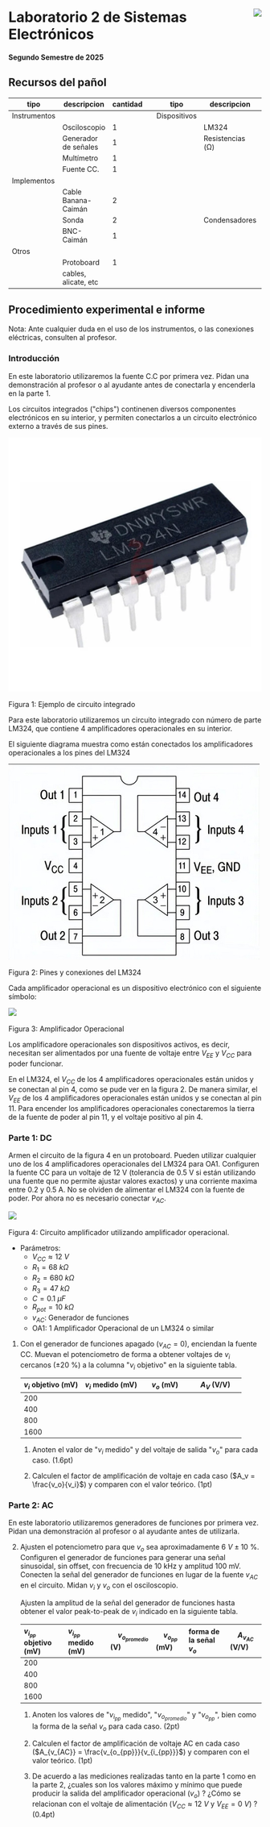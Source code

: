 # <img src="https://julianodb.github.io/SISTEMAS_ELECTRONICOS_PARA_INGENIERIA_BIOMEDICA/img/logo_fing.png?raw=true" align="right" height="45"> Laboratorio 2 de Sistemas Electrónicos
#### Segundo Semestre de 2025

## Recursos del pañol

| tipo | descripcion | cantidad | | tipo | descripcion | valor | cantidad |
| -- | -- | -- | --| -- | -- | -- | -- |
| Instrumentos |  |  | | Dispositivos |  |  |  |
|  | Osciloscopio | 1 | |  | LM324 |  | 1 |
|  | Generador de señales | 1 | |  | Resistencias (Ω) |  |  |
|  | Multímetro | 1 | |  |  | 47 k | 1 |
|  | Fuente CC. | 1 | |  | | 68 k  | 1 |
| Implementos |  |  | |  |  | 680 k | 1 |
|  | Cable Banana-Caimán | 2 | |  |  | Potenciometro 10k (de panel) | 1 |
|  | Sonda | 2 | |  | Condensadores |  |  |
|  | BNC-Caimán | 1 | |  |  | $0.1 \mu F$ | 1 |
| Otros |  |  | |  | |  |  |
| | Protoboard | 1 | |  | | | |
| | cables, alicate, etc | | |  | | |  |

## Procedimiento experimental e informe

Nota: Ante cualquier duda en el uso de los instrumentos, o las conexiones eléctricas, consulten al profesor.

### Introducción

En este laboratorio utilizaremos la fuente C.C por primera vez. Pidan una demonstración al profesor o al ayudante antes de conectarla y encenderla en la parte 1.

Los circuitos integrados ("chips") continenen diversos componentes electrónicos en su interior, y permiten conectarlos a un circuito electrónico externo a través de sus pines.

![lm324](../img/LM324_package.webp)

Figura 1: Ejemplo de circuito integrado

Para este laboratorio utilizaremos un circuito integrado con número de parte LM324, que contiene 4 amplificadores operacionales en su interior. 

El siguiente diagrama muestra como están conectados los amplificadores operacionales a los pines del LM324

![lm324](../img/LM324.jpg)

Figura 2: Pines y conexiones del LM324

Cada amplificador operacional es un dispositivo electrónico con el siguiente símbolo:

<img src="https://julianodb.github.io/electronic_circuits_diagrams/opamp.png" width="200"> 

Figura 3: Amplificador Operacional

Los amplificadore operacionales son dispositivos activos, es decir, necesitan ser alimentados por una fuente de voltaje entre $V_{EE}$ y $V_{CC}$ para poder funcionar. 

En el LM324, el $V_{CC}$ de los 4 amplificadores operacionales están unidos y se conectan al pin 4, como se pude ver en la figura 2. De manera similar, el $V_{EE}$ de los 4 amplificadores operacionales están unidos y se conectan al pin 11. Para encender los amplificadores operacionales conectaremos la tierra de la fuente de poder al pin 11, y el voltaje positivo al pin 4.

### Parte 1: DC

Armen el circuito de la figura 4 en un protoboard. Pueden utilizar cualquier uno de los 4 amplificadores operacionales del LM324 para OA1. Configuren la fuente CC para un voltaje de 12 V (tolerancia de 0.5 V si están utilizando una fuente que no permite ajustar valores exactos) y una corriente maxima entre 0.2 y 0.5 A. No se olviden de alimentar el LM324 con la fuente de poder. Por ahora no es necesario conectar $v_{AC}$.

<img src="https://julianodb.github.io/electronic_circuits_diagrams/amplifier_non_inverting_potentiometer.png" width="300">

Figura 4: Circuito amplificador utilizando amplificador operacional.

- Parámetros:
    - $V_{CC} \approx 12\ V$
    - $R_1 = 68\ k\Omega$
    - $R_2 = 680\ k\Omega$
    - $R_3 = 47\ k\Omega$
    - $C = 0.1\ \mu F$
    - $R_{pot} = 10\ k\Omega$
    - $v_{AC}$: Generador de funciones
    - OA1: 1 Amplificador Operacional de un LM324 o similar

1. Con el generador de funciones apagado ($v_{AC}=0$), enciendan la fuente CC. Muevan el potenciometro de forma a obtener voltajes de $v_i$ cercanos ($\pm 20\ \%$) a la columna "$v_i$ objetivo" en la siguiente tabla. 

    | $v_i$ objetivo (mV) | $v_i$ medido (mV) |&nbsp;&nbsp;&nbsp; $v_o$ (mV) &nbsp;&nbsp;&nbsp; | &nbsp;&nbsp;&nbsp; $A_V$ (V/V) &nbsp;&nbsp;&nbsp;|
    | -- | -- | -- | -- |
    | 200 | | | |
    | 400 | | | |
    | 800 | | | |
    | 1600 | | | |

    1. Anoten el valor de "$v_i$ medido" y del voltaje de salida "$v_o$" para cada caso. (1.6pt)

    2. Calculen el factor de amplificación de voltaje en cada caso ($A_v = \frac{v_o}{v_i}$) y comparen con el valor teórico. (1pt)

### Parte 2: AC

En este laboratorio utilizaremos generadores de funciones por primera vez. Pidan una demonstración al profesor o al ayudante antes de utilizarla.

2. Ajusten el potenciometro para que $v_o$ sea aproximadamente $6\ V \pm 10\ \%$. Configuren el generador de funciones para generar una señal sinusoidal, sin offset, con frecuencia de 10 kHz y amplitud 100 mV. Conecten la señal del generador de funciones en lugar de la fuente $v_{AC}$ en el circuito. Midan $v_i$ y $v_o$ con el osciloscopio.
    
    Ajusten la amplitud de la señal del generador de funciones hasta obtener el valor peak-to-peak de $v_i$ indicado en la siguiente tabla.

    | $v_{i_{pp}}$ objetivo (mV)| $v_{i_{pp}}$ medido (mV) | &nbsp;&nbsp;&nbsp; $v_{o_{promedio}}$ (V) &nbsp;&nbsp;&nbsp;| &nbsp;&nbsp;&nbsp; $v_{o_{pp}}$ (mV) &nbsp;&nbsp;&nbsp; | forma de la señal $v_o$ |&nbsp;&nbsp;&nbsp; $A_{v_{AC}}$ (V/V) &nbsp;&nbsp;&nbsp;|
    | --|--|--|--|--|--|
    | 200 | | | | | |
    | 400 | | | | | |
    | 800 | | | | | |
    | 1600 | | | | | |

    1. Anoten los valores de "$v_{i_{pp}}$ medido", "$v_{o_{promedio}}$" y "$v_{o_{pp}}$", bien como la forma de la señal $v_o$ para cada caso. (2pt)

    2. Calculen el factor de amplificación de voltaje AC en cada caso ($A_{v_{AC}} = \frac{v_{o_{pp}}}{v_{i_{pp}}}$) y comparen con el valor teórico. (1pt)

    2. De acuerdo a las mediciones realizadas tanto en la parte 1 como en la parte 2, ¿cuales son los valores máximo y mínimo que puede producir la salida del amplificador operacional ($v_o$) ? ¿Cómo se relacionan con el voltaje de alimentación ($V_{CC} \approx 12\ V$ y $V_{EE} = 0\ V$) ? (0.4pt)
